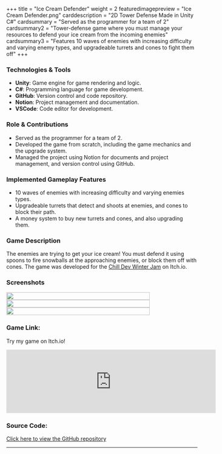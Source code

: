 +++
title = "Ice Cream Defender"
weight = 2
featuredimagepreview = "Ice Cream Defender.png"
carddescription = "2D Tower Defense Made in Unity C#"
cardsummary = "Served as the programmer for a team of 2"
cardsummary2 = "Tower-defense game where you must manage your resources to defend your ice cream from the incoming enemies"
cardsummary3 = "Features 10 waves of enemies with increasing difficulty and varying enemy types, and upgradeable turrets and cones to fight them off"
+++

### Technologies & Tools

- **Unity**: Game engine for game rendering and logic.
- **C#**: Programming language for game development.
- **GitHub**: Version control and code repository.
- **Notion**: Project management and documentation.
- **VSCode**: Code editor for development.

### Role & Contributions

- Served as the programmer for a team of 2.
- Developed the game from scratch, including the game mechanics and the upgrade system.
- Managed the project using Notion for documents and project management, and version control using GitHub.

### Implemented Gameplay Features

- 10 waves of enemies with increasing difficulty and varying enemies types.
- Upgradeable turrets that detect and shoots at enemies, and cones to block their path.
- A money system to buy new turrets and cones, and also upgrading them.

### Game Description

The enemies are trying to get your ice cream! You must defend it using spoons to fire snowballs at the approaching enemies, or block them off with cones. The game was developed for the [Chill Dev Winter Jam](https://itch.io/jam/chill-devs-winter-jam) on Itch.io.

### Screenshots

<div style="width: 75%; display: flex; justify-content: center; flex-direction: column;">
  <img src="/images/Ice%20Cream%20Defender/icecreamdefender1.png" style="width: 100%; height: auto;">
</div>

<div style="width: 75%; display: flex; justify-content: center; flex-direction: column;">
  <img src="/images/Ice%20Cream%20Defender/icecreamdefender2.png" style="width: 100%; height: auto;">
</div>

<div style="width: 75%; display: flex; justify-content: center; flex-direction: column;">
  <img src="/images/Ice%20Cream%20Defender/icecreamdefender3.png" style="width: 100%; height: auto;">
</div>

<!-- ### Gameplay Videos

<div style="margin-right: 40px; display: inline-block; vertical-align: top;">
<video width="380" height="220" controls>
  <source src="/video/CraftMine/Base%20Gameplay.mp4" type="video/mp4">
  Your browser does not support the video tag.
</video>
<p style="width: 400px; word-wrap: break-word;">The player jumps up to reach the central platform to score a point.</p>
</div>

<div style="display: inline-block; vertical-align: top;">
<video width="380" height="220" controls>
  <source src="/video/CraftMine/Networking%20Example.mp4" type="video/mp4">
  Your browser does not support the video tag.
</video>
<p style="width: 400px; word-wrap: break-word;">An example of another player being in the game on the local network.</p>
</div> -->

### Game Link:

Try my game on Itch.io!

<iframe frameborder="0" src="https://itch.io/embed/2399870?dark=true" width="552" height="167"><a href="https://jo3y49.itch.io/ice-cream-defender">Ice Cream Defender by Jo3y49, bluecub</a></iframe>

### Source Code:

[Click here to view the GitHub repository](https://github.com/jo3y49/ice-cream-defender)

---
